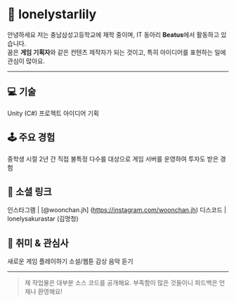 # 🌟 lonelystarlily

안녕하세요 저는 충남삼성고등학교에 재학 중이며, IT 동아리 **Beatus**에서 활동하고 있습니다.  
꿈은 **게임 기획자**와 같은 컨텐츠 제작자가 되는 것이고, 특히 아이디어를 표현하는 일에 관심이 많아요.

---

## 💻 기술
Unity (C#)
프로젝트 아이디어 기획

## 🕹️ 주요 경험
중학생 시절 2년 간 직접 불특정 다수를 대상으로 게임 서버를 운영하여 투자도 받은 경험

## 📌 소셜 링크
인스타그램 | [@woonchan.jh] (https://instagram.com/woonchan.jh)
디스코드 | lonelysakurastar (김멍청)

## 🎈 취미 & 관심사
새로운 게임 플레이하기
소설/웹툰 감상
음악 듣기

---
> 제 작업물은 대부분 소스 코드를 공개해요. 부족함이 많은 것들이니 피드백은 언제나 환영해요!
